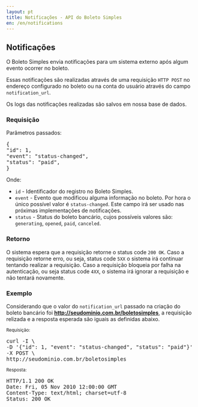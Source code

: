 ```yaml
---
layout: pt
title: Notificações - API do Boleto Simples
en: /en/notifications
---
```


## Notificações

O Boleto Simples envia notificações para um sistema externo após algum evento ocorrer no boleto.

  Essas notificações são realizadas através de uma requisição
  `HTTP POST` no endereço configurado no
  boleto ou na conta do usuário através do campo `notification_url`.

<div class="alert alert-info">Os logs das notificações realizadas são salvos em nossa base de dados.</div>

### Requisição

Parâmetros passados:

<pre class="bash">{
"id": 1,
"event": "status-changed",
"status": "paid",
}</pre>

Onde:

*   `id` - Identificador do registro no Boleto Simples.
*   `event` - Evento que modificou alguma informação no boleto. Por hora o único possível valor é `status-changed`. Este campo irá ser usado nas próximas implementações de notificações.
*   `status` - Status do boleto bancário, cujos possíveis valores são: `generating`, `opened`, `paid`, `canceled`.

### Retorno

O sistema espera que a requisição retorne o status code `200 OK`. Caso a requisição retorne erro, ou seja, status code `5XX` o sistema irá continuar tentando realizar a requisição. Caso a requisição bloqueia por falha na autenticação, ou seja status code `4XX`, o sistema irá ignorar a requisição e não tentará novamente.

### Exemplo

Considerando que o valor do `notification_url` passado na criação do boleto bancário foi **http://seudominio.com.br/boletosimples**, a requisição relizada e a resposta esperada são iguais as definidas abaixo.

<small>Requisição:</small>
<pre class="bash">
curl -I \
-D '{"id": 1, "event": "status-changed", "status": "paid"}' \
-X POST \
http://seudominio.com.br/boletosimples
</pre>
<small>Resposta:</small>
<pre class="json">
HTTP/1.1 200 OK
Date: Fri, 05 Nov 2010 12:00:00 GMT
Content-Type: text/html; charset=utf-8
Status: 200 OK
</pre>
